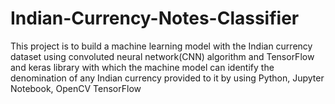 # Indian-Currency-Notes-Classifier
This project is to build a machine learning model with the Indian currency dataset using convoluted neural network(CNN) algorithm and TensorFlow and keras library with which the machine model can identify the denomination of any Indian currency provided to it by using Python, Jupyter Notebook, OpenCV TensorFlow
